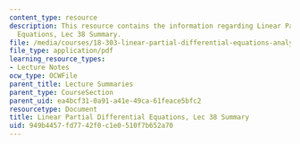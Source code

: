 ```yaml
---
content_type: resource
description: This resource contains the information regarding Linear Partial Differential
  Equations, Lec 38 Summary.
file: /media/courses/18-303-linear-partial-differential-equations-analysis-and-numerics-fall-2014/949b4457fd7742f0c1e0510f7b652a70_MIT18_303F14_Lecture38.pdf
file_type: application/pdf
learning_resource_types:
- Lecture Notes
ocw_type: OCWFile
parent_title: Lecture Summaries
parent_type: CourseSection
parent_uid: ea4bcf31-0a91-a41e-49ca-61feace5bfc2
resourcetype: Document
title: Linear Partial Differential Equations, Lec 38 Summary
uid: 949b4457-fd77-42f0-c1e0-510f7b652a70
---
```

